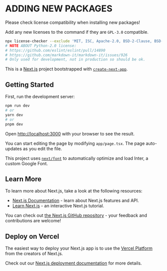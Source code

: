 # ADDING NEW PACKAGES

Please check license compatibility when installing new packages!

Add any new licenses to the command if they are `GPL-3.0` compatible.

```bash
npx license-checker --exclude 'MIT, ISC, Apache-2.0, BSD-2-Clause, BSD-3-Clause, MPL-2.0, CC-BY-4.0, CC0-1.0, 0BSD, GPL-3.0, Python-2.0'
# NOTE ABOUT Python-2.0 license:
# https://github.com/eslint/eslint/pull/14890
# https://github.com/markdown-it/markdown-it/issues/926
# Only used for development, not in production so should be ok.
```

This is a [Next.js](https://nextjs.org/) project bootstrapped with [`create-next-app`](https://github.com/vercel/next.js/tree/canary/packages/create-next-app).

## Getting Started

First, run the development server:

```bash
npm run dev
# or
yarn dev
# or
pnpm dev
```

Open [http://localhost:3000](http://localhost:3000) with your browser to see the result.

You can start editing the page by modifying `app/page.tsx`. The page auto-updates as you edit the file.

This project uses [`next/font`](https://nextjs.org/docs/basic-features/font-optimization) to automatically optimize and load Inter, a custom Google Font.

## Learn More

To learn more about Next.js, take a look at the following resources:

- [Next.js Documentation](https://nextjs.org/docs) - learn about Next.js features and API.
- [Learn Next.js](https://nextjs.org/learn) - an interactive Next.js tutorial.

You can check out [the Next.js GitHub repository](https://github.com/vercel/next.js/) - your feedback and contributions are welcome!

## Deploy on Vercel

The easiest way to deploy your Next.js app is to use the [Vercel Platform](https://vercel.com/new?utm_medium=default-template&filter=next.js&utm_source=create-next-app&utm_campaign=create-next-app-readme) from the creators of Next.js.

Check out our [Next.js deployment documentation](https://nextjs.org/docs/deployment) for more details.
